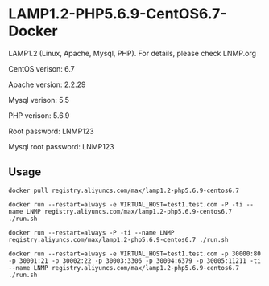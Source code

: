 # LAMP1.2-PHP5.6.9-CentOS6.7-Docker

LAMP1.2 (Linux, Apache, Mysql, PHP). For details, please check LNMP.org

CentOS verison: 6.7

Apache version: 2.2.29

Mysql verison: 5.5

PHP verison: 5.6.9

Root password: LNMP123

Mysql root password: LNMP123

## Usage

```docker pull registry.aliyuncs.com/max/lamp1.2-php5.6.9-centos6.7```

```docker run --restart=always -e VIRTUAL_HOST=test1.test.com -P -ti --name LNMP registry.aliyuncs.com/max/lamp1.2-php5.6.9-centos6.7 ./run.sh```

```docker run --restart=always -P -ti --name LNMP registry.aliyuncs.com/max/lamp1.2-php5.6.9-centos6.7 ./run.sh```

```docker run --restart=always -e VIRTUAL_HOST=test1.test.com -p 30000:80 -p 30001:21 -p 30002:22 -p 30003:3306 -p 30004:6379 -p 30005:11211 -ti --name LNMP registry.aliyuncs.com/max/lamp1.2-php5.6.9-centos6.7 ./run.sh```